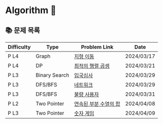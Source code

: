 # Algorithm 🥕

## 📚 문제 목록

| Difficulty | Type          | Problem Link                                                                              | Date       |
| ---------- | ------------- | ----------------------------------------------------------------------------------------- | ---------- |
| P L4       | Graph         | [지형 이동](https://school.programmers.co.kr/learn/courses/30/lessons/62050)              | 2024/03/17 |
| P L4       | DP            | [최적의 행렬 곱셈](https://school.programmers.co.kr/learn/courses/30/lessons/12942)       | 2024/03/21 |
| P L3       | Binary Search | [입국심사](https://school.programmers.co.kr/learn/courses/30/lessons/43238)               | 2024/03/29 |
| P L3       | DFS/BFS       | [네트워크](https://school.programmers.co.kr/learn/courses/30/lessons/43162)               | 2024/03/29 |
| P L3       | DFS/BFS       | [불량 사용자](https://school.programmers.co.kr/learn/courses/30/lessons/64064)            | 2024/03/31 |
| P L2       | Two Pointer   | [연속된 부분 수열의 합](https://school.programmers.co.kr/learn/courses/30/lessons/178870) | 2024/04/08 |
| P L3       | Two Pointer   | [숫자 게임](https://school.programmers.co.kr/learn/courses/30/lessons/12987)              | 2024/04/09 |
